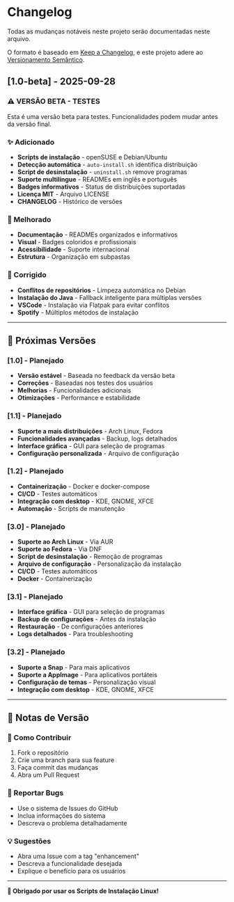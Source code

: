 # Changelog

Todas as mudanças notáveis neste projeto serão documentadas neste arquivo.

O formato é baseado em [Keep a Changelog](https://keepachangelog.com/pt-BR/1.0.0/),
e este projeto adere ao [Versionamento Semântico](https://semver.org/lang/pt-BR/).

## [1.0-beta] - 2025-09-28

### ⚠️ **VERSÃO BETA - TESTES**
Esta é uma versão beta para testes. Funcionalidades podem mudar antes da versão final.

### ✨ Adicionado
- **Scripts de instalação** - openSUSE e Debian/Ubuntu
- **Detecção automática** - `auto-install.sh` identifica distribuição
- **Script de desinstalação** - `uninstall.sh` remove programas
- **Suporte multilíngue** - READMEs em inglês e português
- **Badges informativos** - Status de distribuições suportadas
- **Licença MIT** - Arquivo LICENSE
- **CHANGELOG** - Histórico de versões

### 🔧 Melhorado
- **Documentação** - READMEs organizados e informativos
- **Visual** - Badges coloridos e profissionais
- **Acessibilidade** - Suporte internacional
- **Estrutura** - Organização em subpastas

### 🐛 Corrigido
- **Conflitos de repositórios** - Limpeza automática no Debian
- **Instalação do Java** - Fallback inteligente para múltiplas versões
- **VSCode** - Instalação via Flatpak para evitar conflitos
- **Spotify** - Múltiplos métodos de instalação

---

## 🔮 Próximas Versões

### [1.0] - Planejado
- **Versão estável** - Baseada no feedback da versão beta
- **Correções** - Baseadas nos testes dos usuários
- **Melhorias** - Funcionalidades adicionais
- **Otimizações** - Performance e estabilidade

### [1.1] - Planejado
- **Suporte a mais distribuições** - Arch Linux, Fedora
- **Funcionalidades avançadas** - Backup, logs detalhados
- **Interface gráfica** - GUI para seleção de programas
- **Configuração personalizada** - Arquivo de configuração

### [1.2] - Planejado
- **Containerização** - Docker e docker-compose
- **CI/CD** - Testes automáticos
- **Integração com desktop** - KDE, GNOME, XFCE
- **Automação** - Scripts de manutenção

### [3.0] - Planejado
- **Suporte ao Arch Linux** - Via AUR
- **Suporte ao Fedora** - Via DNF
- **Script de desinstalação** - Remoção de programas
- **Arquivo de configuração** - Personalização da instalação
- **CI/CD** - Testes automáticos
- **Docker** - Containerização

### [3.1] - Planejado
- **Interface gráfica** - GUI para seleção de programas
- **Backup de configurações** - Antes da instalação
- **Restauração** - De configurações anteriores
- **Logs detalhados** - Para troubleshooting

### [3.2] - Planejado
- **Suporte a Snap** - Para mais aplicativos
- **Suporte a AppImage** - Para aplicativos portáteis
- **Configuração de temas** - Personalização visual
- **Integração com desktop** - KDE, GNOME, XFCE

---

## 📝 Notas de Versão

### 🔧 Como Contribuir
1. Fork o repositório
2. Crie uma branch para sua feature
3. Faça commit das mudanças
4. Abra um Pull Request

### 🐛 Reportar Bugs
- Use o sistema de Issues do GitHub
- Inclua informações do sistema
- Descreva o problema detalhadamente

### 💡 Sugestões
- Abra uma Issue com a tag "enhancement"
- Descreva a funcionalidade desejada
- Explique o benefício para os usuários

---

**🎉 Obrigado por usar os Scripts de Instalação Linux!**
